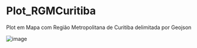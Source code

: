 # Plot_RGMCuritiba

Plot em Mapa com Região Metropolitana de Curitiba delimitada por Geojson


![image](https://user-images.githubusercontent.com/77084039/148447322-668df98f-2d46-4209-8e80-3e6700cd9bbb.png)

